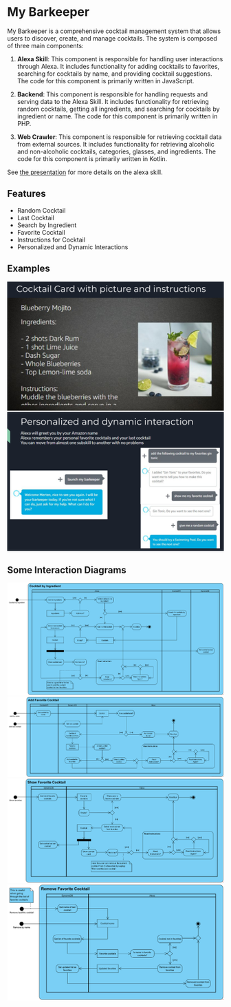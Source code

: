 # My Barkeeper

My Barkeeper is a comprehensive cocktail management system that allows users to discover, create, and manage cocktails. The system is composed of three main components:

1. **Alexa Skill**: This component is responsible for handling user interactions through Alexa. It includes functionality for adding cocktails to favorites, searching for cocktails by name, and providing cocktail suggestions. The code for this component is primarily written in JavaScript.

2. **Backend**: This component is responsible for handling requests and serving data to the Alexa Skill. It includes functionality for retrieving random cocktails, getting all ingredients, and searching for cocktails by ingredient or name. The code for this component is primarily written in PHP.

3. **Web Crawler**: This component is responsible for retrieving cocktail data from external sources. It includes functionality for retrieving alcoholic and non-alcoholic cocktails, categories, glasses, and ingredients. The code for this component is primarily written in Kotlin.

See [the presentation](./mybarkeeper_presentation.pdf) for more details on the alexa skill.

## Features

- Random Cocktail
- Last Cocktail
- Search by Ingredient
- Favorite Cocktail
- Instructions for Cocktail
- Personalized and Dynamic Interactions

## Examples

![Cocktail card](./resources/cocktail_card.PNG)
![Personalized Chat](./resources/personalized.PNG)

## Some Interaction Diagrams

![Cocktail By Ingredient](./resources/cocktail_by_ingredient.png)
![Add Favorite Cocktail](./resources/add_favorite_cocktail.png)
![Show Favorite Cocktail](./resources/show_favorite_cocktail.png)
![Remove Favorite Cocktail](./resources/remove_favorite_cocktail.png)
